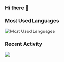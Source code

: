 ### Hi there 👋

### Most Used Languages

![Most Used Languages](https://github-readme-stats.vercel.app/api/top-langs/?username=reionwong&layout=compact&langs_count=100&hide=HTML,TeX,Roff,Makefile,CSS,Gherkin,PHP,Perl,CMake,QMake)

### Recent Activity

![](https://github-profile-summary-cards.vercel.app/api/cards/profile-details?username=reionwong&theme=zenburn)
